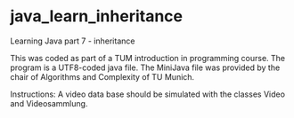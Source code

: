 # java_learn_inheritance
Learning Java part 7 - inheritance

This was coded as part of a TUM introduction in programming course.
The program is a UTF8-coded java file. The MiniJava file was provided by the chair of Algorithms and Complexity of TU Munich.

Instructions:
A video data base should be simulated with the classes Video and Videosammlung.

